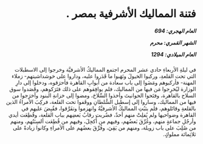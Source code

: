<h1 dir="rtl">فتنة المماليك الأشرفية بمصر .</h1>

<h5 dir="rtl">العام الهجري:  694

الشهر القمري: محرم

العام الميلادي: 1294</h5>

<p dir="rtl">في ليلةِ الأربعاءِ حادي عشر المحرم اجتمع المماليكُ الأشرفيَّة وخرجوا إلى الاسطبلات التي تحت القلعةِ، وركبوا الخيولَ ونَهَبوا ما قَدَروا عليه، وداروا على خوشداشيتهم- زملاء المهنة- فأركبوهم ومَضَوا إلى باب سعادة من أبوابِ القاهرة فأحرَقوه، ودخلوا إلى دارِ الوزارة ليُخرِجوا مَن فيها من المماليك، فلم يوافِقوهم على ذلك فتَرَكوهم، وقَصَدوا سوق السلاح بالقاهرة، وفتَحوا الحوانيتَ وأخذوا السِّلاحَ، ومضوا إلى خزانةِ البنود وأخرَجوا من فيها من المماليك، وساروا إلى إسطبل السُّلطانِ ووقَفوا تحت القلعة، فركِبَ الأمراءُ الذين بالقلعةِ وقاتَلوهم، فلم يثبُتِ المماليكُ الأشرفيَّةُ وانهزموا وتفَرَّقوا، فقُبِضَ عليهم في القاهرة وضواحيها ولم يُفلِتْ منهم أحدٌ، فضُربت رقابُ بَعضِهم بباب القلعة، وقُطِعَت أيدي وأرجُلِ جماعةٍ منهم، وغُرِّقَ بَعضُهم، وفيهم من أُكحِلَ، وفيهم من قُطِعَت ألسِنَتُهم، ومنهم من صُلِبَ على باب زويلة، ومنهم من بَقِيَ، وفُرِّقَ بعضُهم على الأمراءِ وكانوا زيادةً على ثلاثِمائة مملوكٍ.</p></br>

